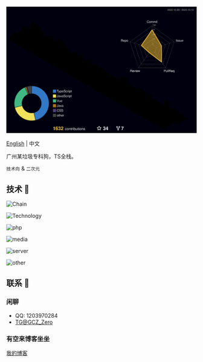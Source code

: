 ![Status](profile-3d-contrib/profile-night-rainbow.svg)  

[English](https://github.com/Groupguanfang/groupguanfang/blob/main/EN_US.md)
|
中文
<br>

广州某垃圾专科狗，TS全栈。

`技术向` & `二次元`

## 技术 📲

![Chain](https://skillicons.dev/icons?perline=5&i=git,github)

![Technology](https://skillicons.dev/icons?perline=8&i=typescript,javascript,nodejs,jquery,html,css,sass,tailwind,md,vue,react,angular,svelte,astro,nest,nextjs,nuxtjs,webpack,babel,vite,prisma,rollupjs,sequelize,bootstrap,coffeescript,deno,electron,express)

![php](https://skillicons.dev/icons?perline=5&i=php,wordpress)

![media](https://skillicons.dev/icons?perline=4&i=ps,pr,ai,figma)

![server](https://skillicons.dev/icons?perline=8&i=linux,bash,nginx,postman,powershell,mysql,mongodb,redis)

![other](https://skillicons.dev/icons?perline=8&i=replit,cloudflare,codepen,atom,vscode,idea,vim)

## 联系 💬

### 闲聊

* QQ: 1203970284
* [TG@GCZ_Zero](http://t.me/GCZ_Zero)

### 有空来博客坐坐

[我的博客](https://blog.naily.cc)
